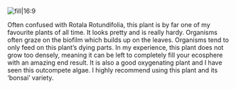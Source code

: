 ![fill|16:9](84bfc0888a4cf39de9e0bb196cfbfc4b.png)

Often confused with Rotala Rotundifolia, this plant is by far one of my favourite plants of all time. It looks pretty and is really hardy. Organisms often graze on the biofilm which builds up on the leaves. Organisms tend to only feed on this plant’s dying parts. In my experience, this plant does not grow too densely, meaning it can be left to completely fill your ecosphere with an amazing end result. It is also a good oxygenating plant and I have seen this outcompete algae. I highly recommend using this plant and its ‘bonsai’ variety.